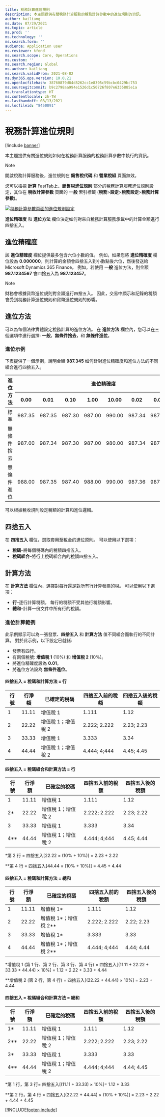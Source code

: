 ```yaml
---
title: 稅務計算進位規則
description: 本主題提供有關稅務計算服務的稅務計算參數中的進位規則的資訊。
author: kailiang
ms.date: 07/29/2021
ms.topic: article
ms.prod: ''
ms.technology: ''
ms.search.form: ''
audience: Application user
ms.reviewer: kfend
ms.search.scope: Core, Operations
ms.custom: ''
ms.search.region: Global
ms.author: kailiang
ms.search.validFrom: 2021-08-02
ms.dyn365.ops.version: 10.0.21
ms.openlocfilehash: 38760879d84d8262cc1e8395c59bcbc0429bc753
ms.sourcegitcommit: b9c2798aa994e1526d1c50726f807e6335885e1a
ms.translationtype: HT
ms.contentlocale: zh-TW
ms.lasthandoff: 08/13/2021
ms.locfileid: "8450891"
---
```

# <a name="tax-calculation-rounding-rules"></a>稅務計算進位規則

[!include [banner](../includes/banner.md)]

本主題提供有關進位規則如何在稅務計算服務的稅務計算參數中執行的資訊。

> [!NOTE] 
> 開啟稅務計算服務後，進位規則在 **銷售稅代碼** 和 **營業稅組** 頁面無效。

您可以檢視 **計算** FastTab上、**銷售稅進位規則** 部分的稅務計算服務進位規則設定，其位在 **稅收計算參數** 頁面的 **一般** 索引標籤 (**稅務**\>**設定**\>**稅務設定**\>**稅務計算參數**)。

[![稅務計算參數頁面的進位規則設定](./media/tax-calculation-parameters-calculation-1.png)](./media/tax-calculation-parameters-calculation-1.png)

**進位精確度** 和 **進位方法** 欄位決定如何對來自稅務計算服務承載中的計算金額進行四捨五入。

## <a name="rounding-precision"></a>進位精確度

該 **進位精確度** 欄位提供最多包含六位小數的值。 例如，如果您將 **進位精確度** 欄位設為 **0.000000**，則計算的金額會四捨五入到小數點後六位，然後發送給 Microsoft Dynamics 365 Finance。 例如，若使用 **一般** 進位方法，則金額 **987.1234567** 會四捨五入為 **987.123457**。

> [!NOTE]
> 財務會根據貨幣進位規則對金額進行四捨五入。 因此，交易中顯示和記錄的稅額會受到稅務計算進位規則和貨幣進位規則的影響。

## <a name="rounding-method"></a>進位方法

可以為每個法律實體設定稅務計算的進位方法。 在 **進位方法** 欄位內，您可以在三個選項中進行選擇: **一般**，**無條件捨去**，和 **無條件進位**。

### <a name="rounding-example"></a>進位示例

下表提供了一個示例，說明金額 **987.345** 如何針對進位精確度和進位方法的不同組合進行四捨五入。

<table>
<thead>
<tr>
<th rowspan="2">進位方法</th>
<th colspan="8">進位精確度</th>
</tr>
<tr>
<th>0.00</th>
<th>0.01</th>
<th>0.10</th>
<th>1.00</th>
<th>10.00</th>
<th>0.02</th>
<th>0.05</th>
<th>0.25</th>
</tr>
</thead>
<tbody>
<tr>
<td>標準</td>
<td>987.35</td>
<td>987.35</td>
<td>987.30</td>
<td>987.00</td>
<td>990.00</td>
<td>987.34</td>
<td>987.35</td>
<td>987.25</td>
</tr>
<tr>
<td>無條件捨去</td>
<td>987.00</td>
<td>987.34</td>
<td>987.30</td>
<td>987.00</td>
<td>980.00</td>
<td>987.34</td>
<td>987.30</td>
<td>987.25</td>
</tr>
<tr>
<td>無條件進位</td>
<td>988.00</td>
<td>987.35</td>
<td>987.40</td>
<td>988.00</td>
<td>990.00</td>
<td>987.36</td>
<td>987.35</td>
<td>987.50</td>
</tr>
</tbody>
</table>

可以根據稅收規則設定稅額的計算和進位邏輯。

## <a name="rounding-by"></a>四捨五入 

在 **四捨五入** 欄位，選取套用至稅金的進位原則。 可以使用以下選項：

- **稅碼**–將每個稅碼內的稅額四捨五入。
- **稅碼組合**–將行上稅碼組合內的稅額四捨五入。

## <a name="calculation-method"></a>計算方法

在 **計算方法** 欄位內，選擇對每行還是對所有行計算發票的稅。 可以使用以下選項：

- **行**–逐行計算稅額。 每行的稅額不受其他行稅額影響。
- **總和**–計算一份文件中所有行的稅額。

### <a name="rounding-calculation-example"></a>進位計算範例

此示例顯示可以為一張發票、**四捨五入** 和 **計算方法** 值不同組合而執行的不同計算。 對於此示例，以下設定已就緒: 

- 發票有四行。
- 有兩個稅號: **增值稅 1** (10%) 和 **增值稅 2** (10%)。
- 將進位精確度設為 **0.01**。
- 將進位方法設為 **無條件進位**。

#### <a name="rounding-by--tax-codes-and-calculation-method--line"></a>四捨五入 = 稅碼和計算方法 = 行

| 行號 | 行淨額 | 已確定的稅碼 | 四捨五入前的稅額 | 四捨五入後的稅額 |
|-------------|-----------------|----------------------|----------------------------|--------------------|
| 1           | 11.11           | 增值稅 1                 | 1.111                      | 1.12               |
| 2           | 22.22           | 增值稅 1；增值稅 2           | 2.222; 2.222               | 2.23; 2.23         |
| 3           | 33.33           | 增值稅 1                 | 3.333                      | 3.34               |
| 4           | 44.44           | 增值稅 1；增值稅 2           | 4.444; 4;444               | 4.45; 4.45         |

#### <a name="rounding-by--tax-code-combinations-and-calculation-method--line"></a>四捨五入 = 稅碼組合和計算方法 = 行

| 行號 | 行淨額 | 已確定的稅碼 | 四捨五入前的稅額 | 四捨五入後的稅額 |
|-------------|-----------------|----------------------|----------------------------|--------------------|
| 1           | 11.11           | 增值稅 1                 | 1.111                      | 1.12               |
| 2\*         | 22.22           | 增值稅 1；增值稅 2           | 2.222; 2.222               | 2.23; 2.22         |
| 3           | 33.33           | 增值稅 1                 | 3.333                      | 3.34               |
| 4\*\*       | 44.44           | 增值稅 1；增值稅 2           | 4.444; 4;444               | 4.45; 4.44         |

\*第 2 行 = 四捨五入\[22.22 × (10% + 10%)\] = 2.23 + 2.22

\*\*第 4 行 = 四捨五入\[44.44 × (10% + 10%)\] = 4.45 + 4.44

#### <a name="rounding-by--tax-codes-and-calculation-method--total"></a>四捨五入 = 稅碼和計算方法 = 總和

| 行號 | 行淨額 | 已確定的稅碼 | 四捨五入前的稅額 | 四捨五入後的稅額 |
|-------------|-----------------|----------------------|----------------------------|--------------------|
| 1           | 11.11           | 增值稅 1\*               | 1.111                      | 1.12               |
| 2           | 22.22           | 增值稅 1\*；增值稅 2\*\*     | 2.222; 2.222               | 2.22; 2.23         |
| 3           | 33.33           | 增值稅 1\*               | 3.333                      | 3.33               |
| 4           | 44.44           | 增值稅 1\*；增值稅 2\*\*     | 4.444; 4;444               | 4.44; 4.44         |

\*增值稅 1 (第 1 行、第 2 行、第 3 行、第 4 行) = 四捨五入\[(11.11 + 22.22 + 33.33 + 44.44) × 10%\] = 1.12 + 2.22 + 3.33 + 4.44

\*\*增值稅 2 (第 2 行，第 4 行) = 四捨五入\[(22.22 + 44.44) × 10%\] = 2.23 + 4.44

#### <a name="rounding-by--tax-code-combinations-and-calculation-method--total"></a>四捨五入 = 稅碼組合和計算方法 = 總和

| 行號 | 行淨額 | 已確定的稅碼 | 四捨五入前的稅額 | 四捨五入後的稅額 |
|-------------|-----------------|----------------------|----------------------------|--------------------|
| 1\*         | 11.11           | 增值稅 1                 | 1.111                      | 1.12               |
| 2\*\*       | 22.22           | 增值稅 1；增值稅 2           | 2.222; 2.222               | 2.23; 2.22         |
| 3\*         | 33.33           | 增值稅 1                 | 3.333                      | 3.33               |
| 4\*\*       | 44.44           | 增值稅 1；增值稅 2           | 4.444; 4;444               | 4.44; 4.45         |

\*第 1 行，第 3 行= 四捨五入\[(11.11 + 33.33) × 10%\]= 1.12 + 3.33

\*\*第 2 行，第 4 行 = 四捨五入\[(22.22 + 44.44) × (10% + 10%)\] = 2.23 + 2.22 + 4.44 + 4.45

[!INCLUDE[footer-include](../../includes/footer-banner.md)]
